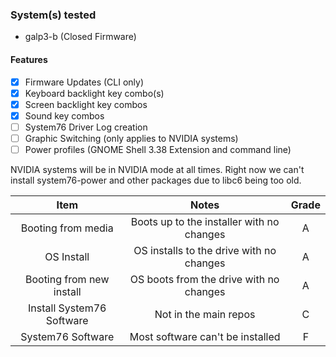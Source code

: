 ### System(s) tested
- galp3-b (Closed Firmware)

#### Features

- [x] Firmware Updates (CLI only)
- [x] Keyboard backlight key combo(s)
- [x] Screen backlight key combos
- [x] Sound key combos
- [ ] System76 Driver Log creation
- [ ] Graphic Switching (only applies to NVIDIA systems)
- [ ] Power profiles (GNOME Shell 3.38 Extension and command line)

NVIDIA systems will be in NVIDIA mode at all times. Right now we can't install system76-power and other packages due to libc6 being too old. 

| Item | Notes | Grade |
|:--------:|:------------:|:----:|
| Booting from media | Boots up to the installer with no changes | A |
| OS Install | OS installs to the drive with no changes | A |
| Booting from new install | OS boots from the drive with no changes | A |
| Install System76 Software | Not in the main repos | C |
| System76 Software | Most software can't be installed | F |
